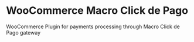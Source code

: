 # WooCommerce Macro Click de Pago
WooCommerce Plugin for payments processing through Macro Click de Pago gateway
